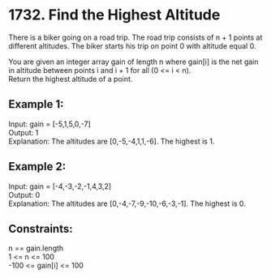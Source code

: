 # 1732. Find the Highest Altitude

There is a biker going on a road trip. The road trip consists of n + 1 points at </br>
different altitudes. The biker starts his trip on point 0 with altitude equal 0. </br>

You are given an integer array gain of length n where gain[i] is the net gain </br>
in altitude between points i​​​​​​ and i + 1 for all (0 <= i < n). </br>
Return the highest altitude of a point. </br>

## Example 1:

Input: gain = [-5,1,5,0,-7] </br>
Output: 1 </br>
Explanation: The altitudes are [0,-5,-4,1,1,-6]. The highest is 1. </br>

## Example 2:

Input: gain = [-4,-3,-2,-1,4,3,2] </br>
Output: 0 </br>
Explanation: The altitudes are [0,-4,-7,-9,-10,-6,-3,-1]. The highest is 0. </br>

## Constraints:

n == gain.length </br>
1 <= n <= 100 </br>
-100 <= gain[i] <= 100 </br>
